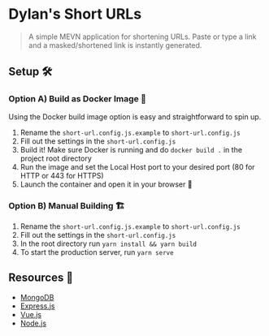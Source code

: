 # Dylan's Short URLs

> A simple MEVN application for shortening URLs. Paste or type a link and a masked/shortened link is instantly generated.

## Setup 🛠

### Option A) Build as Docker Image 🐳

Using the Docker build image option is easy and straightforward to spin up.

1. Rename the `short-url.config.js.example` to `short-url.config.js`
2. Fill out the settings in the `short-url.config.js`
3. Build it! Make sure Docker is running and do `docker build .` in the project root directory
4. Run the image and set the Local Host port to your desired port (80 for HTTP or 443 for HTTPS)
5. Launch the container and open it in your browser 🚀

### Option B) Manual Building 🏗

1. Rename the `short-url.config.js.example` to `short-url.config.js`
2. Fill out the settings in the `short-url.config.js`
3. In the root directory run `yarn install && yarn build`
4. To start the production server, run `yarn serve`

## Resources 🍃

- [MongoDB](https://www.mongodb.com/)
- [Express.js](https://expressjs.com/)
- [Vue.js](https://vuejs.org/)
- [Node.js](https://nodejs.org/)
